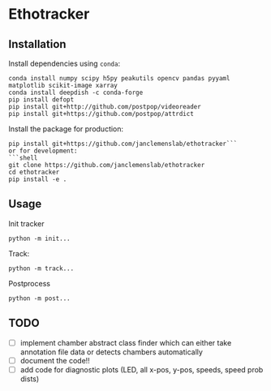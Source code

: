 # Ethotracker

## Installation
Install dependencies using `conda`:
```shell
conda install numpy scipy h5py peakutils opencv pandas pyyaml matplotlib scikit-image xarray
conda install deepdish -c conda-forge
pip install defopt
pip install git+http://github.com/postpop/videoreader
pip install git+https://github.com/postpop/attrdict
```

Install the package for production:
```shell
pip install git+https://github.com/janclemenslab/ethotracker```
or for development:
```shell
git clone https://github.com/janclemenslab/ethotracker
cd ethotracker
pip install -e .
```

## Usage

Init tracker
```shell
python -m init...
```

Track:
```shell
python -m track...
```

Postprocess
```shell
python -m post...
```

## TODO
- [ ] implement chamber abstract class finder which can either take annotation file data or detects chambers automatically
- [ ] document the code!!
- [ ] add code for diagnostic plots (LED, all x-pos, y-pos, speeds, speed prob dists)
